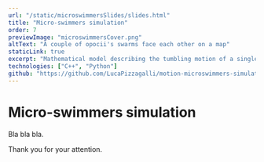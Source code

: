 ```yaml
---
url: "/static/microswimmersSlides/slides.html"
title: "Micro-swimmers simulation"
order: 7
previewImage: "microswimmersCover.png"
altText: "A couple of opocii's swarms face each other on a map"
staticLink: true
excerpt: "Mathematical model describing the tumbling motion of a single cell organism in open and confined environment and its numerical implementation."
technologies: ["C++", "Python"]
github: "https://github.com/LucaPizzagalli/motion-microswimmers-simulation"
---
```

# Micro-swimmers simulation

Bla bla bla.

Thank you for your attention.
